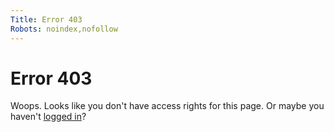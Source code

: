 ```yaml
---
Title: Error 403
Robots: noindex,nofollow
---
```


Error 403
=========

Woops. Looks like you don't have access rights for this page.
Or maybe you haven't [logged in](%master_url%?redirect_url=%base_uri%/%url%)?